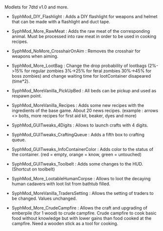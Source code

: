 Modlets for 7dtd v1.0 and more.

  - SyphMod_DIY_Flashlight :
        Adds a DIY flashlight for weapons and helmet that can be made with a flashlight and duct tape.

  - SyphMod_More_RawMeat :
        Adds the raw meat of the corresponding animal. Must be processed into raw meat in order to be used in cooking recipes.

  - SyphMod_NoMore_CrosshairOnAim :
        Removes the crosshair for weapons when aiming.

  - SyphMod_More_LootBag :
        Change the drop probability of lootbags (2%->15% for regular zombies   3%->25% for feral zombies   30%->45% for boss zombies) and change waiting time for lootContainer disapeared (time*2). 

  - SyphMod_MoreVanilla_PickUpBed :
        All beds can be pickup and used as respawn point.

  - SyphMod_MoreVanilla_Recipes :
        Adds some new recipes with the ingredients of the base game. About 20 news recipes. (example : arrows <> bolts, more recipes for first aid kit, beaker, dyes and more)

  - SyphMod_GUITweaks_4Digits :
        Allows to launch crafts with 4 digits.

  - SyphMod_GUITweaks_CraftingQueue :
        Adds a fifth box to crafting queue.

  - SyphMod_GUITweaks_InfoContainerColor :
        Adds color to the status of the container. (red = empty, orange = know, green = untouched)

  - SyphMod_GUITweaks_Toolbelt :
        Adds some changes to the HUD. (Shortcut on toolbelt)

  - SyphMod_More_LootableHumanCorpse :
        Allows to loot the decaying human cadavers with loot list from bathtub filled.

  - SyphMod_MoreVanilla_TradersSetting :
        Allows the setting of traders to be changed. Values unchanged.

  - SyphMod_More_CrudeCampfire :
        Allows the craft and upgrading of emberpile (for 1 wood) to crude campfire. Crude campfire to cook basic food without knowledge but with lower gains than food cooked at the campfire. Need a wooden stick as a tool for cooking.








